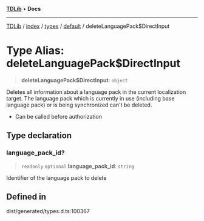 [**TDLib**](../../../../../../README.md) • **Docs**

***

[TDLib](../../../../../../modules.md) / [index](../../../../../README.md) / [types](../../../README.md) / [default](../README.md) / deleteLanguagePack$DirectInput

# Type Alias: deleteLanguagePack$DirectInput

> **deleteLanguagePack$DirectInput**: `object`

Deletes all information about a language pack in the current localization target. The language pack which is currently in use (including base language pack) or is being synchronized can't be deleted.

- Can be called before authorization

## Type declaration

### language\_pack\_id?

> `readonly` `optional` **language\_pack\_id**: `string`

Identifier of the language pack to delete

## Defined in

dist/generated/types.d.ts:100367
